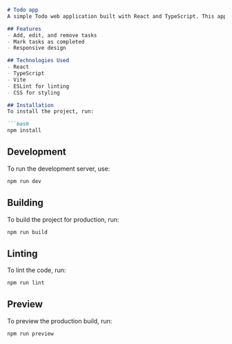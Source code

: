 ```markdown
# Todo app
A simple Todo web application built with React and TypeScript. This app allows users to manage their tasks efficiently.

## Features
- Add, edit, and remove tasks
- Mark tasks as completed
- Responsive design

## Technologies Used
- React
- TypeScript
- Vite
- ESLint for linting
- CSS for styling

## Installation
To install the project, run:

```bash
npm install
```

## Development
To run the development server, use:

```bash
npm run dev
```

## Building
To build the project for production, run:

```bash
npm run build
```

## Linting
To lint the code, run:

```bash
npm run lint
```

## Preview
To preview the production build, run:

```bash
npm run preview
```
```